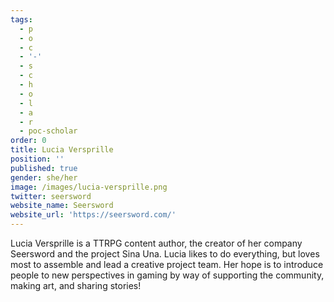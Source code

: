 ```yaml
---
tags:
  - p
  - o
  - c
  - '-'
  - s
  - c
  - h
  - o
  - l
  - a
  - r
  - poc-scholar
order: 0
title: Lucia Versprille
position: ''
published: true
gender: she/her
image: /images/lucia-versprille.png
twitter: seersword
website_name: Seersword
website_url: 'https://seersword.com/'
---
```


Lucia Versprille is a TTRPG content author, the creator of her company Seersword and the project Sina Una. Lucia likes to do everything, but loves most to assemble and lead a creative project team. Her hope is to introduce people to new perspectives in gaming by way of supporting the community, making art, and sharing stories!
